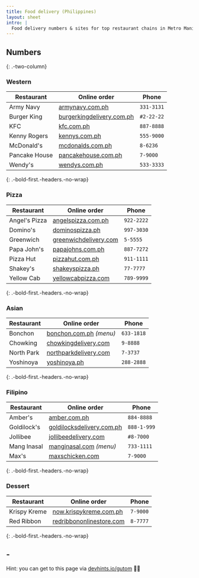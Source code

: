 ```yaml
---
title: Food delivery (Philippines)
layout: sheet
intro: |
  Food delivery numbers & sites for top restaurant chains in Metro Manila. For numbers outside Metro Manila, check their websites.
---
```


## Numbers
{: .-two-column}

### Western

| Restaurant    | Online order                                                        | Phone                                                                                                       |
| ---           | ---                                                                 | ---                                                                                                         |
| Army Navy     | [armynavy.com.ph](http://www.armynavy.com.ph/)                      | `331-3131`                                                                                                  |
| Burger King   | [burgerkingdelivery.com.ph](https://www.burgerkingdelivery.com.ph/) | <abbr class='hint-mark hint--bottom' data-hint='Yes, you need to dial the # sign'><i></i></abbr> `#2-22-22` |
| KFC           | [kfc.com.ph](https://www.kfc.com.ph)                                | `887-8888`                                                                                                  |
| Kenny Rogers  | [kennys.com.ph](http://kennys.com.ph/)                              | `555-9000`                                                                                                  |
| McDonald's    | [mcdonalds.com.ph](http://www.mcdonalds.com.ph/mcdelivery)          | `8-6236`                                                                                                    |
| Pancake House | [pancakehouse.com.ph](https://www.pancakehouse.com.ph/)             | `7-9000`                                                                                                    |
| Wendy's       | [wendys.com.ph](https://wendys.com.ph/delivery/)                    | `533-3333`                                                                                                  |
{: .-bold-first.-headers.-no-wrap}

### Pizza

| Restaurant    | Online order                                              | Phone      |
| ---           | ---                                                       | ---        |
| Angel's Pizza | [angelspizza.com.ph](http://angelspizza.com.ph/)          | `922-2222` |
| Domino's      | [dominospizza.ph](https://www.dominospizza.ph/)           | `997-3030` |
| Greenwich     | [greenwichdelivery.com](http://greenwichdelivery.com/)    | `5-5555`   |
| Papa John's   | [papajohns.com.ph](http://papajohns.com.ph/)              | `887-7272` |
| Pizza Hut     | [pizzahut.com.ph](https://order.pizzahut.com.ph)          | `911-1111` |
| Shakey's      | [shakeyspizza.ph](http://order.shakeyspizza.ph/)          | `77-7777`  |
| Yellow Cab    | [yellowcabpizza.com](http://delivery.yellowcabpizza.com/) | `789-9999` |
{: .-bold-first.-headers.-no-wrap}

### Asian

| Restaurant    | Online order                                                        | Phone       |
| ---           | ---                                                                 | ---         |
| Bonchon       | [bonchon.com.ph](http://bonchon.com.ph/food/main-menu/) _(menu)_    | `633-1818`  |
| Chowking      | [chowkingdelivery.com](http://www.chowkingdelivery.com)             | `9-8888`    |
| North Park    | [northparkdelivery.com](http://northparkdelivery.com/)              | `7-3737`    |
| Yoshinoya     | [yoshinoya.ph](http://www.yoshinoya.ph/ordeonline.html/)            | `288-2888`  |
{: .-bold-first.-headers.-no-wrap}

### Filipino

| Restaurant    | Online order                                                        | Phone       |
| ---           | ---                                                                 | ---         |
| Amber's       | [amber.com.ph](http://onlineordering.amber.com.ph/)                 | `884-8888`  |
| Goldilock's   | [goldilocksdelivery.com.ph](http://www.goldilocksdelivery.com.ph/)  | `888-1-999` |
| Jollibee      | [jollibeedelivery.com](http://jollibeedelivery.com)                 | `#8-7000`   |
| Mang Inasal   | [manginasal.com](http://www.manginasal.com/menu/) _(menu)_          | `733-1111`  |
| Max's         | [maxschicken.com](http://delivery.maxschicken.com/)                 | `7-9000`    |
{: .-bold-first.-headers.-no-wrap}

### Dessert

| Restaurant    | Online order                                                        | Phone       |
| ---           | ---                                                                 | ---         |
| Krispy Kreme  | [now.krispykreme.com.ph](http://now.krispykreme.com.ph/)            | `7-9000`    |
| Red Ribbon    | [redribbononlinestore.com](http://redribbononlinestore.com/)        | `8-7777`    |
{: .-bold-first.-headers.-no-wrap}

## -

Hint: you can get to this page via [devhints.io/gutom](https://devhints.io/gutom) 🍅🍟
